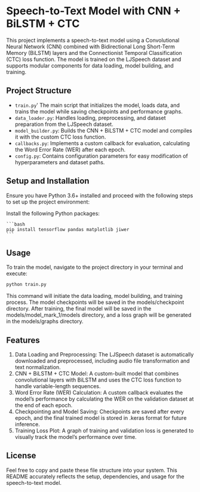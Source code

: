 # Speech-to-Text Model with CNN + BiLSTM + CTC

This project implements a speech-to-text model using a Convolutional Neural Network (CNN) combined with Bidirectional Long Short-Term Memory (BiLSTM) layers and the Connectionist Temporal Classification (CTC) loss function. The model is trained on the LJSpeech dataset and supports modular components for data loading, model building, and training.

## Project Structure

- `train.py`' The main script that initializes the model, loads data, and trains the model while saving checkpoints and performance graphs.
- `data_loader.py`: Handles loading, preprocessing, and dataset preparation from the LJSpeech dataset.
- `model_builder.py`: Builds the CNN + BiLSTM + CTC model and compiles it with the custom CTC loss function.
- `callbacks.py`: Implements a custom callback for evaluation, calculating the Word Error Rate (WER) after each epoch.
- `config.py`: Contains configuration parameters for easy modification of hyperparameters and dataset paths.

## Setup and Installation

Ensure you have Python 3.6+ installed and proceed with the following steps to set up the project environment:

Install the following Python packages:

    ```bash
    pip install tensorflow pandas matplotlib jiwer
    ```

## Usage

To train the model, navigate to the project directory in your terminal and execute:

```bash
python train.py
```

This command will initiate the data loading, model building, and training process. The model checkpoints will be saved in the models/checkpoint directory. After training, the final model will be saved in the models/model_mark_1/models directory, and a loss graph will be generated in the models/graphs directory.

## Features

1.	Data Loading and Preprocessing: The LJSpeech dataset is automatically downloaded and preprocessed, including audio file transformation and text normalization.
2.	CNN + BiLSTM + CTC Model: A custom-built model that combines convolutional layers with BiLSTM and uses the CTC loss function to handle variable-length sequences.
3.	Word Error Rate (WER) Calculation: A custom callback evaluates the model’s performance by calculating the WER on the validation dataset at the end of each epoch.
4.	Checkpointing and Model Saving: Checkpoints are saved after every epoch, and the final trained model is stored in .keras format for future inference.
5.	Training Loss Plot: A graph of training and validation loss is generated to visually track the model’s performance over time.


## License

Feel free to copy and paste these file structure into your system. This README accurately reflects the setup, dependencies, and usage for the speech-to-text model.